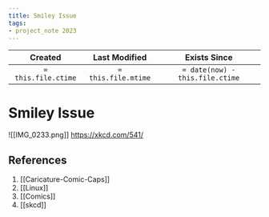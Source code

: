 ```yaml
---
title: Smiley Issue
tags:
- project_note 2023
---
```

|       Created       |    Last Modified    |          Exists Since           |
| :-----------------: | :-----------------: | :-----------------------------: |
| `= this.file.ctime` | `= this.file.mtime` | `= date(now) - this.file.ctime` |

# Smiley Issue
![[IMG_0233.png]]
https://xkcd.com/541/

## References
1. [[Caricature-Comic-Caps]]
2. [[Linux]]
3. [[Comics]]
4. [[skcd]]